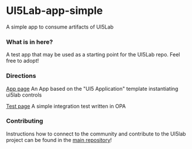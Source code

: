 # UI5Lab-app-simple
A simple app to consume artifacts of UI5Lab

### What is in here?

A test app that may be used as a starting point for the UI5Lab repo.
Feel free to adopt!

### Directions

[App page](webapp/index.html) An App based on the "UI5 Application" template instantiating ui5lab controls

[Test page](webapp/test/integration/opaTests.qunit.html) A simple integration test written in OPA

### Contributing

Instructions how to connect to the community and contribute to the UI5lab project can be found in the [main repository](https://github.com/openui5/UI5Lab/)!